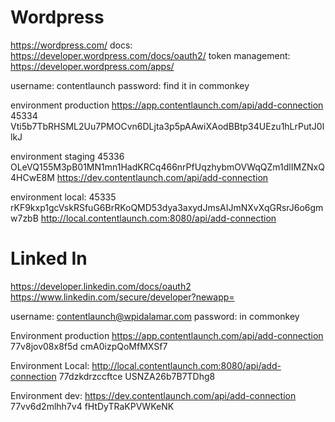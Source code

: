 # Wordpress

https://wordpress.com/
docs: https://developer.wordpress.com/docs/oauth2/
token management: https://developer.wordpress.com/apps/

username: contentlaunch
password: find it in commonkey

environment production
 https://app.contentlaunch.com/api/add-connection
 45334
 Vti5b7TbRHSML2Uu7PMOCvn6DLjta3p5pAAwiXAodBBtp34UEzu1hLrPutJ0llkJ

environment staging
 45336
 OLeVQ155M3pB01MN1mn1HadKRCq466nrPfUqzhybmOVWqQZm1dlIMZNxQ4HCwE8M
 https://dev.contentlaunch.com/api/add-connection

environment local:
 45335
 rKF9kxp1gcVskRSfuG6BrRKoQMD53dya3axydJmsAIJmNXvXqGRsrJ6o6gmw7zbB
 http://local.contentlaunch.com:8080/api/add-connection



# Linked In

https://developer.linkedin.com/docs/oauth2
https://www.linkedin.com/secure/developer?newapp=

username: contentlaunch@wpidalamar.com
password: in commonkey

Environment production
https://app.contentlaunch.com/api/add-connection
77v8jov08x8f5d
cmA0izpQoMfMXSf7

Environment Local:
http://local.contentlaunch.com:8080/api/add-connection
77dzkdrzccftce
USNZA26b7B7TDhg8

Environment dev:
https://dev.contentlaunch.com/api/add-connection
77vv6d2mlhh7v4
fHtDyTRaKPVWKeNK

